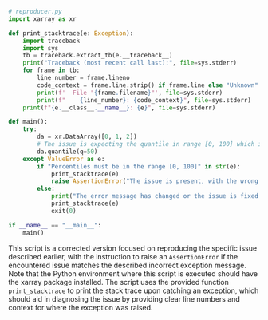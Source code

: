 ```python
# reproducer.py
import xarray as xr

def print_stacktrace(e: Exception):
    import traceback
    import sys
    tb = traceback.extract_tb(e.__traceback__)
    print("Traceback (most recent call last):", file=sys.stderr)
    for frame in tb:
        line_number = frame.lineno
        code_context = frame.line.strip() if frame.line else "Unknown"
        print(f'  File "{frame.filename}"', file=sys.stderr)
        print(f"    {line_number}: {code_context}", file=sys.stderr)
    print(f"{e.__class__.__name__}: {e}", file=sys.stderr)

def main():
    try:
        da = xr.DataArray([0, 1, 2])
        # The issue is expecting the quantile in range [0, 100] which is incorrect for xarray
        da.quantile(q=50)
    except ValueError as e:
        if "Percentiles must be in the range [0, 100]" in str(e):
            print_stacktrace(e)
            raise AssertionError("The issue is present, with the wrong error message.")
        else:
            print("The error message has changed or the issue is fixed.")
            print_stacktrace(e)
            exit(0)

if __name__ == "__main__":
    main()
```

This script is a corrected version focused on reproducing the specific issue described earlier, with the instruction to raise an `AssertionError` if the encountered issue matches the described incorrect exception message. Note that the Python environment where this script is executed should have the xarray package installed. The script uses the provided function `print_stacktrace` to print the stack trace upon catching an exception, which should aid in diagnosing the issue by providing clear line numbers and context for where the exception was raised.